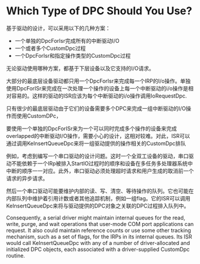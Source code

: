 # Which Type of DPC Should You Use?

基于驱动的设计，可以采用以下的几种方案：
+ 一个单独的DpcForIsr完成所有的中断驱动I/O
+ 一个或者多个CustomDpc过程
+ 一个DpcForIsr和指定操作类型的CustomDpc过程

无论驱动使用哪种方案，都基于下层设备以及它支持的I/O请求。

大部分的最底层设备驱动都只用一个DpcForIsr来完成每一个IRP的I/o操作。单独使用DpcForISr来完成在一次处理一个操作的设备上每一个中断驱动的i/o操作是相对容易的。这样的驱动的ISR应该为每个中断驱动的i/o操作调用IoRequestDpc.

只有很少的最底层驱动由于它们的设备需要多个DPC来完成一组中断驱动的I/O操作而使用CustomDPc，

要使用一个单独的DpcForISr来为一个可以同时完成多个操作的设备来完成overlapped的中断驱动I/O操作，需要小心的设计，这相对较难。对此，ISR可以通过调用KeInsertQueueDpc来将一组驱动提供的操作相关的CustomDpc排队

例如，考虑到编写一个串口驱动的设计问题。这时一个全双工设备的驱动，串口驱动不能依赖于一个IRp被排入StartIO过程时的顺序和设备在多任务多处理器系统中中断的顺序一一对应。此外，串口驱动必须处理超时请求和用户生成的取消前一个请求的异步请求。

然后一个串口驱动可能要维护内部的读、写、清空、等待操作的队列。它也可能在内部队列中维护着引用计数或者其他追踪机制，例如一组flag。它的ISR可以调用KeInsertQueueDpc来将与驱动提供的DPC对象之关联的DPC过程排入队列中。

Consequently, a serial driver might maintain internal queues for the read, write, purge, and wait operations that user-mode COM port applications can request. It also could maintain reference counts or use some other tracking mechanism, such as a set of flags, for the IRPs in its internal queues. Its ISR would call KeInsertQueueDpc with any of a number of driver-allocated and initialized DPC objects, each associated with a driver-supplied CustomDpc routine.